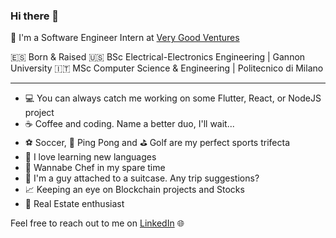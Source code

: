 ### Hi there 👋

🦄 I'm a Software Engineer Intern at [Very Good Ventures](https://verygood.ventures/)

🇪🇸 Born & Raised
🇺🇸 BSc Electrical-Electronics Engineering | Gannon University
🇮🇹 MSc Computer Science & Engineering | Politecnico di Milano

***

- 💻 You can always catch me working on some Flutter, React, or NodeJS project
- ☕️ Coffee and coding. Name a better duo, I'll wait...
- ⚽️ Soccer, 🏓 Ping Pong and ⛳️ Golf are my perfect sports trifecta
- 💬 I love learning new languages
- 🍝 Wannabe Chef in my spare time
- 🧳 I'm a guy attached to a suitcase. Any trip suggestions?
- 📈 Keeping an eye on Blockchain projects and Stocks
- 🏡 Real Estate enthusiast

Feel free to reach out to me on [LinkedIn](https://www.linkedin.com/in/alejandro-ferrero/) 🌐
